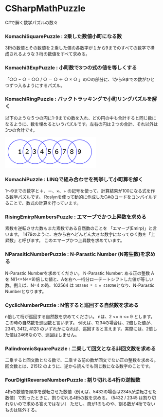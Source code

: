 # CSharpMathPuzzle
C#で解く数学パズルの数々

### KomachiSquarePuzzle : 2乗した数値小町になる数

3桁の数値とその数値を２乗した値の各数字が１から9までのすべての数字で構成されるような３桁の数値をすべて求める。


### Komachi3ExpPuzzle : 小町数で3つの式の値を等しくする

「○○ − ○ = ○○ / ○ ＝ ○ ＋ ○ × ○ 」の○の部分に、1から9までの数がひとつずつ入るようにするパズル。


### KomachiRingPuzzle : バックトラッキングで小町リングパズルを解く

以下のような５つの円に1-9までの数を入れ、どの円の中も合計すると同じ数になるように、数を埋めるというパズルです。左右の円は２つの合計、それ以外は3つの合計です。

![](https://github.com/gushwell/CSharpMathPuzzle/blob/master/Images/komachiRing.png)


### KomachiPuzzle : LINQで組み合わせを列挙して小町算を解く

1～9までの数字と＋、－、×、÷ の記号を使って、計算結果が100になる式を作る数学パズルです。
Roslynを使って動的に作成したC#のコードをコンパイルすることで、数式の計算を行っています。

### RisingEmirpNumbersPuzzle : エマープでかつ上昇数を求める

素数を逆転させた数もまた素数である自然数のことを 「エマープ(Emirp)」と言います。
1479のように、左から右へどんどん大きな数字になってゆく数を「上昇数」と呼びます。
このエマープかつ上昇数を求めています。

### NParasiticNumberPuzzle : N-Parastic Number (N寄生数)を求める

N-Parastic Numberを求めてください。
N-Parastic Number: ある正の整数 A を N(1<=N<=9)倍した値と、Aを右へ一桁分ローテートシフトした値が等しい数。例えば、N=4 の時、102564 は `102564 * 4 = 410256`となり、N-Parastic Numberとなります。


### CyclicNumberPuzzle : N倍すると巡回する自然数を求める

n倍して桁が巡回する自然数を求めてください。 nは、2 <= n <= 9 とします。この時の自然数を巡回数と言います。
例えば、1234の場合は、2倍した値が、2341, 3412, 4123 のいずれかになれば、巡回すると言えます。実際には、2倍した値は2468なので、巡回はしません。


### PalindromicSquarePuzzle : 二乗して回文となる非回文数を求める

二乗すると回文数となる数で、二乗する前の数が回文でない正の整数を求める。
回文数とは、21512 のように、逆から読んでも同じ数になる数字のことです。


### FourDigitReverseNumberPuzzle : 割り切れる4桁の逆転数

4桁の数値を順序を逆転させた数値（例えば、5432の場合は2345が逆転させた数値）で割ったときに、割り切れる4桁の数を求める。 (5432 / 2345 は割り切れないので求める答えではない） ただし、商が1のものや、割る数が4桁でないものは除外する。
